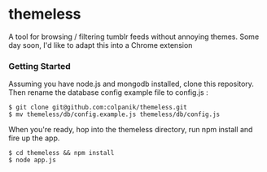themeless
=========

A tool for browsing / filtering tumblr feeds without annoying themes. Some day soon, I'd like to adapt this into a Chrome extension

### Getting Started

Assuming you have node.js and mongodb installed, clone this repository. Then rename the database config example file to config.js :

```
$ git clone git@github.com:colpanik/themeless.git
$ mv themeless/db/config.example.js themeless/db/config.js

```

When you're ready, hop into the themeless directory, run npm install and fire up the app.

```
$ cd themeless && npm install
$ node app.js
```
